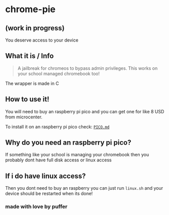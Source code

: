 # chrome-pie
## (work in progress)
You deserve access to your device
## What it is / Info
> A jailbreak for chromeos to bypass admin privileges. This works on your school managed chromebook too!

The wrapper is made in C

## How to use it!

You will need to buy an raspberry pi pico and you can get one for like 8 USD from microcenter.

To install it on an raspberry pi pico check: [`PICO.md`](https://github.com/kevinalavik/chrome-pie/main/PICO.md)

## Why do you need an raspberry pi pico?

If something like your school is managing your chromebook then you probably dont have full disk access or linux access

## If i do have linux access?

Then you dont need to buy an raspberry you can just run `linux.sh` and your device should be restarted when its done!

### made with love by puffer
